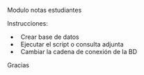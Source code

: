Modulo notas estudiantes

Instrucciones:

- `	`Crear base de datos
- `	`Ejecutar el script o consulta adjunta
- `	`Cambiar la cadena de conexión de la BD

Gracias
